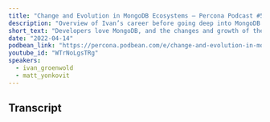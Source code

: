 ```yaml
---
title: "Change and Evolution in MongoDB Ecosystems – Percona Podcast #57 /W Ivan Groenwold"
description: "Overview of Ivan’s career before going deep into MongoDB ecosystems. Short preview of the topics that Ivan is looking forward to presenting at Percona Live 2022."
short_text: "Developers love MongoDB, and the changes and growth of the community has been awesome. The Head Of Open Source Strategy at Percona, Matt Yonkovit, sat down with Ivan Groenewold, Senior Architect at Percona to talk about all things MongoDB from growth, to challenges, to sharding. We take a look at an overview of Ivan’s career before going deep into MongoDB ecosystems: the evolution, change, performance, jumbo chunks, most common issues, escalation in mongo space, and automation. In addition to all of that, they tackle the topics that Ivan is looking forward to presenting at Percona Live 2022."
date: "2022-04-14"
podbean_link: "https://percona.podbean.com/e/change-and-evolution-in-mongodb-ecosystems-%e2%80%93-percona-podcast-57-w-ivan-groenwold/"
youtube_id: "WTrNoLgsTRg"
speakers:
  - ivan_groenwold
  - matt_yonkovit
---
```


## Transcript


